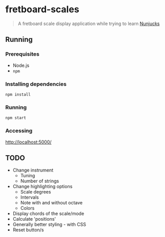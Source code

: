 # fretboard-scales #

> A fretboard scale display application while trying to learn [Nunjucks](https://mozilla.github.io/nunjucks/)

## Running ##

### Prerequisites ###

* Node.js
* `npm`

### Installing dependencies ###

```console
npm install
```

### Running ###

```console
npm start
```

### Accessing ###

[http://localhost:5000/](http://localhost:5000/)

## TODO ##

* Change instrument
  * Tuning
  * Number of strings
* Change highlighting options
  * Scale degrees
  * Intervals
  * Note with and without octave
  * Colors
* Display chords of the scale/mode
* Calculate 'positions'
* Generally better styling - with CSS
* Reset button/s
